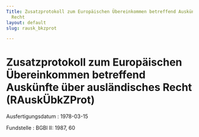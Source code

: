 ```yaml
---
Title: Zusatzprotokoll zum Europäischen Übereinkommen betreffend Auskünfte über ausländisches
  Recht
layout: default
slug: rausk_bkzprot

---
```


# Zusatzprotokoll zum Europäischen Übereinkommen betreffend Auskünfte über ausländisches Recht (RAuskÜbkZProt)

Ausfertigungsdatum
:   1978-03-15

Fundstelle
:   BGBl II: 1987, 60

